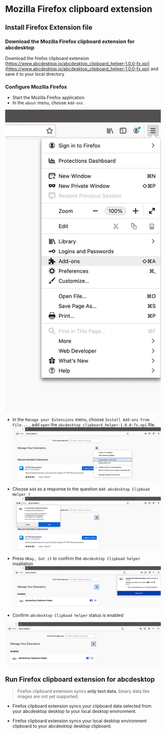 

# Mozilla Firefox clipboard extension

## Install Firefox Extension file

### Download the Mozilla Firefox clipboard extension for abcdesktop

Download the firefox clipboard extension [https://www.abcdesktop.io/abcdesktop_clipboard_helper-1.0.0-fx.xpi](https://www.abcdesktop.io/abcdesktop_clipboard_helper-1.0.0-fx.xpi) and save it to your local directory

### Configure Mozilla Firefox

* Start the Mozilla Firefox application
* In the `about` menu, choose `Add-ons` 

![From file install add ons](img/firefox-about-add-ons.png)


* In the `Manage your Extensions` menu, choose `Install Add-ons From File...` , add `open` the `abcdesktop_clipboard_helper-1.0.0-fx.xpi` file.
![From file install add ons](img/install-firefox-about-add-ons.png)


* Choose `Add` as a response to the question `Add abcdesktop Clipboad Helper ?` 
![confirm to add ons](img/add-install-firefox-about-add-ons.png)


* Press `OKay, Got it` to confirm the `abcdesktop Clipboad helper` insallation
![OKay confirm install add ons](img/ok-add-install-firefox-about-add-ons.png)


* Confirm `abcdesktop Clipboad helper` status is enabled

![enabled install add ons](img/done-install-firefox-about-add-ons.png)


## Run  Firefox clipboard extension for abcdesktop

> Firefox clipboard extension syncs **only text data**, binary data like images are not yet supported. 

* Firefox clipboard extension syncs your clipboard data selected from your abcdesktop desktop to your local desktop environment. 

* Firefox clipboard extension syncs your local desktop environment clipboard to your abcdesktop desktop clipboard.